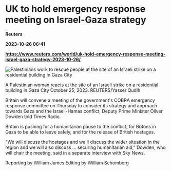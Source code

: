 # UK to hold emergency response meeting on Israel-Gaza strategy
**Reuters**

**2023-10-26 06:41**

**https://www.reuters.com/world/uk-hold-emergency-response-meeting-israel-gaza-strategy-2023-10-26/**

![Palestinians work to rescue people at the site of an Israeli strike on a residential building in Gaza City](https://www.reuters.com/resizer/Xwskhbxa7KscPkt2nibON8z_ufo=/1920x0/filters:quality(80)/cloudfront-us-east-2.images.arcpublishing.com/reuters/PDLJLAKL6ZJ27OPCUKJZKNWFHY.jpg)

A Palestinian woman reacts at the site of an Israeli strike on a residential building in Gaza City October 25, 2023. REUTERS/Yasser Qudih

Britain will convene a meeting of the government's COBRA emergency response committee on Thursday to consider its strategy and approach towards Gaza and the Israeli-Hamas conflict, Deputy Prime Minister Oliver Dowden told Times Radio.

Britain is pushing for a humanitarian pause to the conflict, for Britons in Gaza to be able to leave safely, and for the release of British hostages.

"We will discuss the hostages and we'll discuss the wider situation in the region and we will also discuss ... securing humanitarian aid," Dowden, who will chair the meeting, said in a separate interview with Sky News.

Reporting by William James Editing by William Schomberg